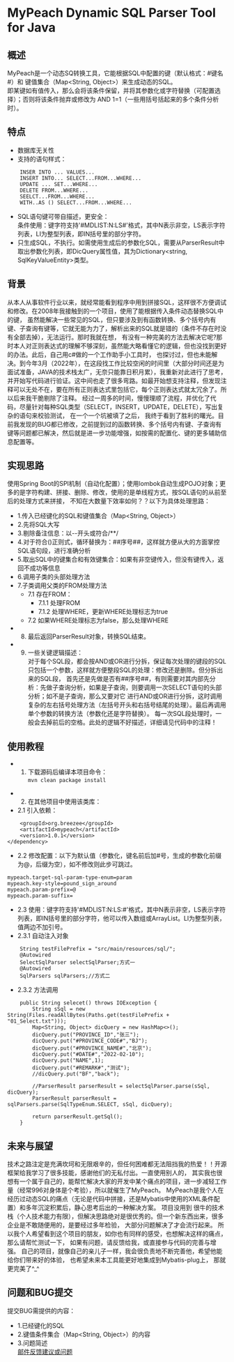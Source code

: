 MyPeach Dynamic SQL Parser Tool for Java
=================
## 概述
MyPeach是一个动态SQ转换工具，它能根据SQL中配置的键（默认格式：#键名#）和 键值集合（Map<String, Object>）来生成动态的SQL。  
即某键如有值传入，那么会将该条件保留，并将其参数化或字符替换（可配置选择）；否则将该条件抛弃或修改为 AND 1=1（一些用括号括起来的多个条件分析时）。
## 特点
* 数据库无关性
* 支持的语句样式：
```
    INSER INTO ... VALUES...  
    INSERT INTO... SELECT...FROM...WHERE...  
    UPDATE ... SET...WHERE...  
    DELETE FROM...WHERE...  
    SEELCT...FROM...WHERE...  
    WITH..AS () SELECT...FROM...WHERE...  
```
* SQL语句键可带自描述，更安全：  
  条件使用：键字符支持'#MDLIST:N:LS#'格式，其中N表示非空，LS表示字符列表，LI为整型列表，即IN括号里的部分字符。  
*  只生成SQL，不执行。如需使用生成后的参数化SQL，需要从ParserResult中取出参数化列表，即DicQuery属性值，其为Dictionary<string, SqlKeyValueEntity>类型。
## 背景
从本人从事软件行业以来，就经常能看到程序中用到拼接SQL，这样很不方便调试和修改。在2008年我接触到的一个项目，使用了能根据传入条件动态替换SQL中的键，
虽然能解决一些常见的SQL，但只要涉及到有函数转换、多个括号内有键、子查询有键等，它就无能为力了，解析出来的SQL就是错的（条件不存在时没有全部去掉），无法运行。那时我就在想，
有没有一种完美的方法去解决它呢?那时本人对正则表达式的理解不够深刻，虽然能大略看懂它的逻辑，但也没找到更好的办法。此后，自己用c#做的一个工作助手小工具时，
也探讨过，但也未能解决。到今年3月（2022年），在这段找工作比较空闲的时间里（大部分时间还是为面试准备，JAVA的技术栈太广，无奈只能靠日积月累），我重新对此进行了思考，
并开始写代码进行验证。这中间也走了很多弯路。如最开始想支持注释，但发现注释可以无处不在，要在所有正则表达式里包括它，每个正则表达式就太冗余了。所以后来我干脆剔除了注释。 
经过一周多的时间，慢慢理顺了流程，并优化了代码，尽量针对每种SQL类型（SELECT，INSERT，UPDATE，DELETE），写出复杂的语句来校验测试， 在一个一个坑被填了之后，
我终于看到了胜利的曙光。目前我发现的BUG都已修改，之前提到过的函数转换、多个括号内有键、子查询有键等问题都已解决，然后就是进一步功能增强，如按需的配置化、键的更多辅助信息配置等。

## 实现思路
使用Spring Boot的SPI机制（自动化配置）；使用lombok自动生成POJO对象；更多的是字符构建、拼接、删除、修改，使用的是单线程方式，按SQL语句的从前至后的处理方式来拼接，
不知在大数量下效率如何？？以下为具体处理思路：  
* 1.传入已经键化的SQL和键值集合（Map<String, Object>）  
* 2.先将SQL大写  
* 3.剔除备注信息：以--开头或符合/**/  
* 4.对于符合()正则式，循环替换为：##序号##，这样就方便从大的方面掌控SQL语句段，进行准确分析  
* 5.取出SQL中的键集合和有效键集合：如果有非空键传入，但没有键传入，返回不成功等信息  
* 6.调用子类的头部处理方法  
* 7.子类调用父类的FROM处理方法
  * 7.1 存在FROM：  
    * 7.1.1 处理FROM  
    * 7.1.2 处理WHERE，更新WHERE处理标志为true  
  * 7.2 如果WHERE处理标志为false，那么处理WHERE  
* 8. 最后返回ParserResult对象，转换SQL结束。  
* 9. 一些关键逻辑描述：  
   对于每个SQL段，都会按AND或OR进行分拆，保证每次处理的键段的SQL只包括一个参数，这样就方便整段SQL的处理：修改还是删除。但分拆出来的SQL段， 
   首先还是先做是否有##序号##，有则需要对其内部先分析：先做子查询分析，如果是子查询，则要调用一次SELECT语句的头部分析；如不是子查询，那么又要对它
   进行AND或OR进行分拆，这时调用复杂的左右括号处理方法（左括号开头和右括号结尾的处理）。最后再调用单个参数的转换方法（参数化还是字符替换）。
   每一次SQL段处理时，一般会去掉前后的空格。此处的逻辑不好描述，详细请见代码中的注释！

## 使用教程
* 1. 下载源码后编译本项目命令：  
    `mvn clean package install`
+ 2. 在其他项目中使用该类库：  
+ 2.1 引入依赖：  
```<dependency>
    <groupId>org.breezee</groupId>
    <artifactId>mypeach</artifactId>
    <version>1.0.1</version>
</dependency>
```
 - 2.2 修改配置：以下为默认值（参数化，键名前后加#号，生成的参数化前缀为@，后缀为空），如不修改则此步可跳过。  
````
mypeach.target-sql-param-type-enum=param
mypeach.key-style=pound_sign_around
mypeach.param-prefix=@
mypeach.param-suffix=
````
 - 2.3 使用：键字符支持'#MDLIST:N:LS:#'格式，其中N表示非空，LS表示字符列表，即IN括号里的部分字符，他可以传入数组或ArrayList。LI为整型列表，值两边不加引号。  
- 2.3.1 自动注入对象  
```
    String testFilePrefix = "src/main/resources/sql/";
    @Autowired
    SelectSqlParser selectSqlParser;方式一
    @Autowired
    SqlParsers sqlParsers;//方式二
```

- 2.3.2 方法调用  
````
    public String selecet() throws IOException {
        String sSql = new String(Files.readAllBytes(Paths.get(testFilePrefix + "01_Select.txt")));
        Map<String, Object> dicQuery = new HashMap<>();
        dicQuery.put("PROVINCE_ID","张三");
        dicQuery.put("#PROVINCE_CODE#","BJ");
        dicQuery.put("#PROVINCE_NAME#","北京");
        dicQuery.put("#DATE#","2022-02-10");
        dicQuery.put("NAME",1);
        dicQuery.put("#REMARK#","测试");
        //dicQuery.put("BF","back");

        //ParserResult parserResult = selectSqlParser.parse(sSql, dicQuery);
        ParserResult parserResult = sqlParsers.parse(SqlTypeEnum.SELECT, sSql, dicQuery);

        return parserResult.getSql();
    }
````
## 未来与展望
技术之路注定是充满坎坷和无限艰辛的，但任何困难都无法阻挡我的热爱！！开源框架给我学习了很多技能，感谢他们的无私付出。一直使用别人的，
其实我也很想有一个属于自己的，能帮忙解决大家的开发中某个痛点的项目，进一步减轻工作量（经常996对身体是个考验），所以就催生了MyPeach。 
MyPeach是我个人在经历过动态SQL的痛点（无论是代码中拼接，还是Mybatis中使用的XML条件配置）和多年沉淀积累后，静心思考后出的一种解决方案。
项目没用到 很牛的技术栈（个人技术能力有限），但解决思路绝对是很优秀的。但一个新东西出来，很多企业是不敢随便用的，是要经过多年检验，
大部分问题解决了才会流行起来。 所以我个人希望看到这个项目的朋友，如你也有同样的感受，也想解决这样的痛点，那么请帮忙测试一下，
如果有问题，请反馈给我，或直接参与代码的完善与增强。 自己的项目，就像自己的亲儿子一样，我会很负责地不断完善他，希望他能给你们带来好的体验，
也希望未来本工具能更好地集成到Mybatis-plug上， 那就更完美了^_^

## 问题和BUG提交
提交BUG需提供的内容：  
* 1.已经键化的SQL   
* 2.键值条件集合（Map<String, Object>）的内容   
* 3.问题简述  
[邮件反馈建议或问题](guo7892000@126.com)
